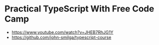 # Practical TypeScript With Free Code Camp

- https://www.youtube.com/watch?v=JHEB7RhJG1Y
- https://github.com/john-smilga/typescript-course
